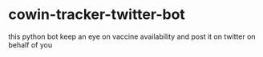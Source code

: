 # cowin-tracker-twitter-bot
this python bot keep an eye on vaccine availability and post it on twitter on behalf of you
